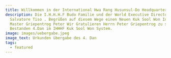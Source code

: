 ```yaml
---
title: Willkommen in der International Hwa Rang Husunsul-Do Headquarters Federation
description: Die I.H.H.H.F Budo Familie und der World Executive Director
  Salvatore Tiso . Begrüßen auf diesem Wege einen Neuen Kuk Sool Won Instructor
  Master Griepentrog Peter Wir Gratulieren Herrn Peter Griepentrog zu seinem
  Bestanden 4.Dan im IHHHF Kuk Sool Won System.
image: images/uebergabe.jpeg
image_text: Urkunden übergabe des 4. Dan
tags:
  - featured
---
```

